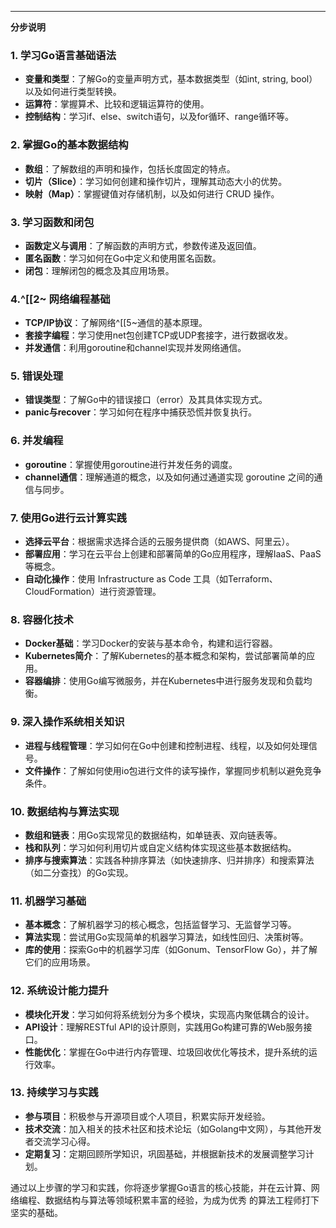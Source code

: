 ---

**分步说明**

### 1. 学习Go语言基础语法
   - **变量和类型**：了解Go的变量声明方式，基本数据类型（如int, string, bool）以及如何进行类型转换。
   - **运算符**：掌握算术、比较和逻辑运算符的使用。
   - **控制结构**：学习if、else、switch语句，以及for循环、range循环等。

### 2. 掌握Go的基本数据结构
   - **数组**：了解数组的声明和操作，包括长度固定的特点。
   - **切片（Slice）**：学习如何创建和操作切片，理解其动态大小的优势。
   - **映射（Map）**：掌握键值对存储机制，以及如何进行 CRUD 操作。

### 3. 学习函数和闭包
   - **函数定义与调用**：了解函数的声明方式，参数传递及返回值。
   - **匿名函数**：学习如何在Go中定义和使用匿名函数。
   - **闭包**：理解闭包的概念及其应用场景。

### 4.^[[2~ 网络编程基础
   - **TCP/IP协议**：了解网络^[[5~通信的基本原理。
   - **套接字编程**：学习使用net包创建TCP或UDP套接字，进行数据收发。
   - **并发通信**：利用goroutine和channel实现并发网络通信。

### 5. 错误处理
   - **错误类型**：了解Go中的错误接口（error）及其具体实现方式。
   - **panic与recover**：学习如何在程序中捕获恐慌并恢复执行。

### 6. 并发编程
   - **goroutine**：掌握使用goroutine进行并发任务的调度。
   - **channel通信**：理解通道的概念，以及如何通过通道实现 goroutine 之间的通信与同步。

### 7. 使用Go进行云计算实践
   - **选择云平台**：根据需求选择合适的云服务提供商（如AWS、阿里云）。
   - **部署应用**：学习在云平台上创建和部署简单的Go应用程序，理解IaaS、PaaS等概念。
   - **自动化操作**：使用 Infrastructure as Code 工具（如Terraform、CloudFormation）进行资源管理。

### 8. 容器化技术
   - **Docker基础**：学习Docker的安装与基本命令，构建和运行容器。
   - **Kubernetes简介**：了解Kubernetes的基本概念和架构，尝试部署简单的应用。
   - **容器编排**：使用Go编写微服务，并在Kubernetes中进行服务发现和负载均衡。

### 9. 深入操作系统相关知识
   - **进程与线程管理**：学习如何在Go中创建和控制进程、线程，以及如何处理信号。
   - **文件操作**：了解如何使用io包进行文件的读写操作，掌握同步机制以避免竞争条件。

### 10. 数据结构与算法实现
   - **数组和链表**：用Go实现常见的数据结构，如单链表、双向链表等。
   - **栈和队列**：学习如何利用切片或自定义结构体实现这些基本数据结构。
   - **排序与搜索算法**：实践各种排序算法（如快速排序、归并排序）和搜索算法（如二分查找）的Go实现。

### 11. 机器学习基础
   - **基本概念**：了解机器学习的核心概念，包括监督学习、无监督学习等。
   - **算法实现**：尝试用Go实现简单的机器学习算法，如线性回归、决策树等。
   - **库的使用**：探索Go中的机器学习库（如Gonum、TensorFlow Go），并了解它们的应用场景。

### 12. 系统设计能力提升
   - **模块化开发**：学习如何将系统划分为多个模块，实现高内聚低耦合的设计。
   - **API设计**：理解RESTful API的设计原则，实践用Go构建可靠的Web服务接口。
   - **性能优化**：掌握在Go中进行内存管理、垃圾回收优化等技术，提升系统的运行效率。

### 13. 持续学习与实践
   - **参与项目**：积极参与开源项目或个人项目，积累实际开发经验。
   - **技术交流**：加入相关的技术社区和技术论坛（如Golang中文网），与其他开发者交流学习心得。
   - **定期复习**：定期回顾所学知识，巩固基础，并根据新技术的发展调整学习计划。

通过以上步骤的学习和实践，你将逐步掌握Go语言的核心技能，并在云计算、网络编程、数据结构与算法等领域积累丰富的经验，为成为优秀
的算法工程师打下坚实的基础。
